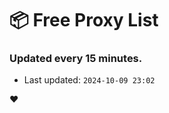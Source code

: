 # :package: Free Proxy List
### Updated every 15 minutes.

- Last updated: `2024-10-09 23:02`

:heart:
